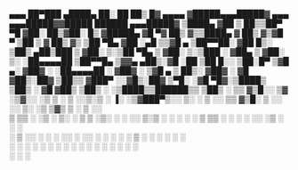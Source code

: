  ▄▄▄       ██▀███   ▄████▄   ██░ ██  ██▒   █▓    ▄▄▄▄   ▓█████▄▄▄█████▓ ▄▄▄         ▄▄▄█████▓▓█████   ██████ ▄▄▄█████▓
▒████▄    ▓██ ▒ ██▒▒██▀ ▀█  ▓██░ ██▒▓██░   █▒   ▓█████▄ ▓█   ▀▓  ██▒ ▓▒▒████▄       ▓  ██▒ ▓▒▓█   ▀ ▒██    ▒ ▓  ██▒ ▓▒
▒██  ▀█▄  ▓██ ░▄█ ▒▒▓█    ▄ ▒██▀▀██░ ▓██  █▒░   ▒██▒ ▄██▒███  ▒ ▓██░ ▒░▒██  ▀█▄     ▒ ▓██░ ▒░▒███   ░ ▓██▄   ▒ ▓██░ ▒░
░██▄▄▄▄██ ▒██▀▀█▄  ▒▓▓▄ ▄██▒░▓█ ░██   ▒██ █░░   ▒██░█▀  ▒▓█  ▄░ ▓██▓ ░ ░██▄▄▄▄██    ░ ▓██▓ ░ ▒▓█  ▄   ▒   ██▒░ ▓██▓ ░ 
 ▓█   ▓██▒░██▓ ▒██▒▒ ▓███▀ ░░▓█▒░██▓   ▒▀█░     ░▓█  ▀█▓░▒████▒ ▒██▒ ░  ▓█   ▓██▒     ▒██▒ ░ ░▒████▒▒██████▒▒  ▒██▒ ░ 
 ▒▒   ▓▒█░░ ▒▓ ░▒▓░░ ░▒ ▒  ░ ▒ ░░▒░▒   ░ ▐░     ░▒▓███▀▒░░ ▒░ ░ ▒ ░░    ▒▒   ▓▒█░     ▒ ░░   ░░ ▒░ ░▒ ▒▓▒ ▒ ░  ▒ ░░   
  ▒   ▒▒ ░  ░▒ ░ ▒░  ░  ▒    ▒ ░▒░ ░   ░ ░░     ▒░▒   ░  ░ ░  ░   ░      ▒   ▒▒ ░       ░     ░ ░  ░░ ░▒  ░ ░    ░    
  ░   ▒     ░░   ░ ░         ░  ░░ ░     ░░      ░    ░    ░    ░        ░   ▒        ░         ░   ░  ░  ░    ░      
      ░  ░   ░     ░ ░       ░  ░  ░      ░      ░         ░  ░              ░  ░               ░  ░      ░           
                   ░                     ░            ░                                                               
